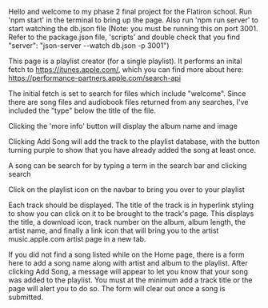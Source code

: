 Hello and welcome to my phase 2 final project for the Flatiron school.
Run 'npm start' in the terminal to bring up the page.
Also run 'npm run server' to start watching the db.json file (Note: you must be running this on port 3001.
Refer to the package.json file, 'scripts' and double check that you find "server": "json-server --watch db.json -p 3001")

This page is a playlist creator (for a single playlist). It performs an inital fetch to 
 https://itunes.apple.com/, which you can find more about here: https://performance-partners.apple.com/search-api

The initial fetch is set to search for files which include "welcome". Since there are song files and audiobook files 
returned from any searches, I've included the "type" below the title of the file.

Clicking the 'more info' button will display the album name and image

Clicking Add Song will add the track to the playlist database, with the button turning purple to show that you have already 
added the song at least once.

A song can be search for by typing a term in the search bar and clicking search

Click on the playlist icon on the navbar to bring you over to your playlist

Each track should be displayed. The title of the track is in hyperlink styling to show you can click on it to be brought to 
the track's page. This displays the title, a download icon, track number on the album, album length, the artist name, and 
finally a link icon that will bring you to the artist music.apple.com artist page in a new tab.

If you did not find a song listed while on the Home page, there is a form here to add a song name along with artist and album to 
the playlist. After clicking Add Song, a message will appear to let you know that your song was added to the playlist.
You must at the minimum add a track title or the page will alert you to do so. The form will clear out once a song is submitted.






